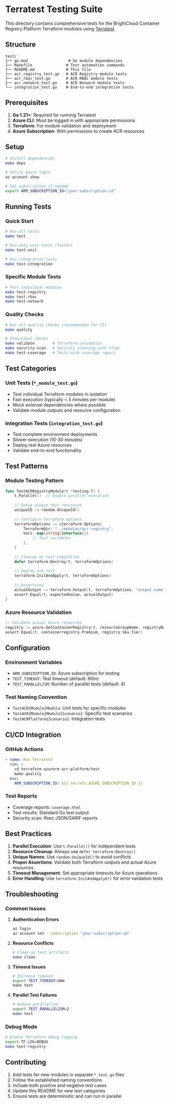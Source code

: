 # Terratest Testing Suite

This directory contains comprehensive tests for the BrightCloud Container Registry Platform Terraform modules using [Terratest](https://terratest.gruntwork.io/).

## Structure

```
test/
├── go.mod                  # Go module dependencies
├── Makefile               # Test automation commands
├── README.md              # This file
├── acr_registry_test.go   # ACR Registry module tests
├── acr_rbac_test.go       # ACR RBAC module tests
├── acr_network_test.go    # ACR Network module tests
└── integration_test.go    # End-to-end integration tests
```

## Prerequisites

1. **Go 1.21+**: Required for running Terratest
2. **Azure CLI**: Must be logged in with appropriate permissions
3. **Terraform**: For module validation and deployment
4. **Azure Subscription**: With permissions to create ACR resources

## Setup

```bash
# Install dependencies
make deps

# Verify Azure login
az account show

# Set subscription if needed
export ARM_SUBSCRIPTION_ID="your-subscription-id"
```

## Running Tests

### Quick Start
```bash
# Run all tests
make test

# Run only unit tests (faster)
make test-unit

# Run integration tests
make test-integration
```

### Specific Module Tests
```bash
# Test individual modules
make test-registry
make test-rbac
make test-network
```

### Quality Checks
```bash
# Run all quality checks (recommended for CI)
make quality

# Individual checks
make validate        # Terraform validation
make security-scan   # Security scanning with tfsec
make test-coverage   # Tests with coverage report
```

## Test Categories

### Unit Tests (`*_module_test.go`)
- Test individual Terraform modules in isolation
- Fast execution (typically < 5 minutes per module)
- Mock external dependencies where possible
- Validate module outputs and resource configuration

### Integration Tests (`integration_test.go`)
- Test complete environment deployments
- Slower execution (10-30 minutes)
- Deploy real Azure resources
- Validate end-to-end functionality

## Test Patterns

### Module Testing Pattern
```go
func TestACRRegistryModule(t *testing.T) {
    t.Parallel()  // Enable parallel execution
    
    // Setup unique test resources
    uniqueID := random.UniqueId()
    
    // Configure Terraform options
    terraformOptions := &terraform.Options{
        TerraformDir: "../modules/acr-registry",
        Vars: map[string]interface{}{
            // Test variables
        },
    }
    
    // Cleanup on test completion
    defer terraform.Destroy(t, terraformOptions)
    
    // Deploy and test
    terraform.InitAndApply(t, terraformOptions)
    
    // Assertions
    actualOutput := terraform.Output(t, terraformOptions, "output_name")
    assert.Equal(t, expectedValue, actualOutput)
}
```

### Azure Resource Validation
```go
// Validate actual Azure resources
registry := azure.GetContainerRegistry(t, resourceGroupName, registryName, subscriptionID)
assert.Equal(t, containerregistry.Premium, registry.Sku.Tier)
```

## Configuration

### Environment Variables
- `ARM_SUBSCRIPTION_ID`: Azure subscription for testing
- `TEST_TIMEOUT`: Test timeout (default: 60m)
- `TEST_PARALLELISM`: Number of parallel tests (default: 4)

### Test Naming Convention
- `TestACR{Module}Module`: Unit tests for specific modules
- `TestACR{Module}Module{Scenario}`: Specific test scenarios
- `TestACRPlatform{Scenario}`: Integration tests

## CI/CD Integration

### GitHub Actions
```yaml
- name: Run Terratest
  run: |
    cd terraform-azurerm-acr-platform/test
    make quality
  env:
    ARM_SUBSCRIPTION_ID: ${{ secrets.AZURE_SUBSCRIPTION_ID }}
```

### Test Reports
- Coverage reports: `coverage.html`
- Test results: Standard Go test output
- Security scan: tfsec JSON/SARIF reports

## Best Practices

1. **Parallel Execution**: Use `t.Parallel()` for independent tests
2. **Resource Cleanup**: Always use `defer terraform.Destroy()`
3. **Unique Names**: Use `random.UniqueId()` to avoid conflicts
4. **Proper Assertions**: Validate both Terraform outputs and actual Azure resources
5. **Timeout Management**: Set appropriate timeouts for Azure operations
6. **Error Handling**: Use `terraform.InitAndApplyE()` for error validation tests

## Troubleshooting

### Common Issues

1. **Authentication Errors**
   ```bash
   az login
   az account set --subscription "your-subscription-id"
   ```

2. **Resource Conflicts**
   ```bash
   # Clean up test artifacts
   make clean
   ```

3. **Timeout Issues**
   ```bash
   # Increase timeout
   export TEST_TIMEOUT=90m
   make test
   ```

4. **Parallel Test Failures**
   ```bash
   # Reduce parallelism
   export TEST_PARALLELISM=2
   make test
   ```

### Debug Mode
```bash
# Enable Terraform debug logging
export TF_LOG=DEBUG
make test-registry
```

## Contributing

1. Add tests for new modules in separate `*_test.go` files
2. Follow the established naming conventions
3. Include both positive and negative test cases
4. Update this README for new test categories
5. Ensure tests are deterministic and can run in parallel
